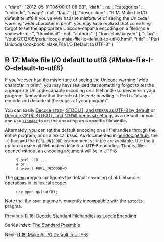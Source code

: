 {
   "date" : "2012-05-01T06:00:01-08:00",
   "draft" : null,
   "categories" : "unicode",
   "image" : null,
   "tags" : [],
   "description" : "℞ 17: Make ﬁle I/O default to utf8 If you've ever had the misfortune of seeing the Unicode warning \"wide character in print\", you may have realized that something forgot to set the appropriate Unicode-capable encoding on a filehandle somewhere...",
   "thumbnail" : null,
   "authors" : [
      "tom-christiansen"
   ],
   "slug" : "/pub/2012/05/perlunicook-make-file-io-default-to-utf-8.html",
   "title" : "Perl Unicode Cookbook: Make File I/O Default to UTF-8"
}





℞ 17: Make ﬁle I/O default to utf8 {#Make-ﬁle-I-O-default-to-utf8}
----------------------------------

If you've ever had the misfortune of seeing the Unicode warning "wide
character in print", you may have realized that something forgot to set
the appropriate Unicode-capable encoding on a filehandle somewhere in
your program. Remember that the rule of Unicode handling in Perl is
"always encode and decode at the edges of your program".

You can easily [Decode `STDIN`, STDOUT, and `STDERR` as UTF-8 by
default](/media/_pub_2012_05_perlunicook-make-file-io-default-to-utf-8/perlunicook-decode-standard-filehandles-as-utf-8.html)
or [Decode `STDIN`, STDOUT, and `STDERR` per local
settings](/media/_pub_2012_05_perlunicook-make-file-io-default-to-utf-8/perlunicook-decode-standard-filehandles-as-locale-encoding.html)
as a default, or you can use
[`binmode`](http://perldoc.perl.org/functions/binmode.html) to set the
encoding on a specific filehandle.

Alternately, you can set the default encoding on all filehandles through
the entire program, or on a lexical basis. As documented in [perldoc
perlrun](http://perldoc.perl.org/perlrun.html), the `-C` flag and the
`PERL_UNICODE` environment variable are available. Use the `D` option to
make all filehandles default to UTF-8 encoding. That is, files opened
without an encoding argument will be in UTF-8:

         $ perl -CD ...
         # or
         $ export PERL_UNICODE=D

The [open](http://perldoc.perl.org/open.html) pragma configures the
default encoding of all filehandle operations in its lexical scope:

         use open qw(:utf8);

Note that the `open` pragma is currently incompatible with the
[`autodie`](http://perldoc.perl.org/autodie.html) pragma.

Previous: [℞ 16: Decode Standard Filehandles as Locale
Encoding](/media/_pub_2012_05_perlunicook-make-file-io-default-to-utf-8/perlunicook-decode-standard-filehandles-as-locale-encoding.html)

Series Index: [The Standard
Preamble](/media/_pub_2012_05_perlunicook-make-file-io-default-to-utf-8/perlunicook-standard-preamble.html)

Next: [℞ 18: Make All I/O Default to
UTF-8](/media/_pub_2012_05_perlunicook-make-file-io-default-to-utf-8/perlunicook-make-all-io-default-to-utf-8.html)


